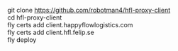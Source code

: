git clone https://github.com/robotman4/hfl-proxy-client  
cd hfl-proxy-client  
fly certs add client.happyflowlogistics.com  
fly certs add client.hfl.felip.se  
fly deploy

